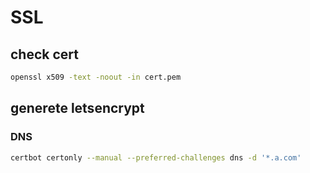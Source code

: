 # SSL
## check cert
```bash
openssl x509 -text -noout -in cert.pem
```
## generete letsencrypt
### DNS
```bash
certbot certonly --manual --preferred-challenges dns -d '*.a.com'
```
